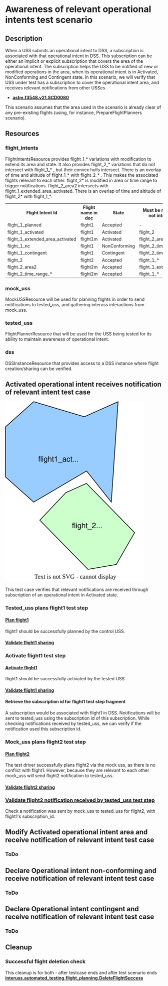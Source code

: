# Awareness of relevant operational intents test scenario

## Description
When a USS submits an operational intent to DSS, a subscription is associated with that operational intent in DSS.
This subscription can be either an implicit or explicit subscription that covers the area of the operational intent.
The subscription helps the USS to be notified of new or modified operations in the area, when its operational intent is in
Activated, NonConforming and Contingent state. In this scenario, we will verify that USS under test has a subscription
to cover the operational intent area, and receives relevant notifications from other USSes.

- **[astm.f3548.v21.SCD0080](../../../../../requirements/astm/f3548/v21.md)**

This scenario assumes that the area used in the scenario is already clear of any pre-existing flights (using, for instance, PrepareFlightPlanners scenario).

## Resources
### flight_intents
FlightIntentsResource provides flight_1_* variations with modification to extend its area and state.
It also provides flight_2_* variations that do not intersect with flight_1_* , but their convex hulls intersect.
There is an overlap of time and altitude of flight_1_* with flight_2_* .
This makes the associated flights relevant to each other.
flight_2* is modified in area or time range to trigger notifications.
flight_2_area2 intersects with flight_1_extended_area_activated.
There is an overlap of time and altitude of flight_2* with flight_1_*.

<table>
<tr> <th>Flight Intent Id</th>	<th>Flight name in doc</th>  <th> State </th>	<th> Must be relevant, but not intersecting </th></tr>

<tr> <td>flight_1_planned</td>	<td>flight1</td>  <td> Accepted </td>	<td> - </td></tr>
<tr> <td>flight_1_activated</td>	<td>flight1</td>  <td> Activated </td>	<td> flight_2 </td></tr>
<tr> <td>flight_1_extended_area_activated</td>	<td>flight1m</td>  <td> Activated </td>	<td> flight_2_area2 </td></tr>
<tr> <td>flight_1_nc</td>	<td>flight1</td>  <td> NonConforming </td>	<td> flight_2_time_range_b </td></tr>
<tr> <td>flight_1_contingent</td>	<td>flight1</td>  <td> Contingent </td>	<td> flight_2_time_range_c </td></tr>
<tr> <td>flight_2</td>	<td>flight2</td>  <td> Accepted </td>	<td> flight_1_* </td></tr>
<tr> <td>flight_2_area2</td>	<td>flight2m</td>  <td> Accepted </td>	<td> flight_1_extended_area_* </td></tr>
<tr> <td>flight_2_time_range_*</td>	<td>flight2m</td>  <td> Accepted </td>	<td> flight_1_* </td></tr>

</table>

### mock_uss
MockUSSResource will be used for planning flights in order to send notifications to tested_uss, and gathering interuss interactions from mock_uss.

### tested_uss
FlightPlannerResource that will be used for the USS being tested for its ability to maintain awareness of operational intent.

### dss
DSSInstanceResource that provides access to a DSS instance where flight creation/sharing can be verified.


## Activated operational intent receives notification of relevant intent test case

![Test case summary illustration](assets/flight1_flight2_.svg)

This test case verifies that relevant notifications are received through subscription of an operational intent in Activated state.

### Tested_uss plans flight1 test step

#### [Plan flight1](../../../../flight_planning/plan_flight_intent.md)
flight1 should be successfully planned by the control USS.

#### [Validate flight1 sharing](../../validate_shared_operational_intent.md)

### Activate flight1 test step

#### [Activate flight1](../../../../flight_planning/activate_flight_intent.md)
flight1 should be successfully activated by the tested USS.

#### [Validate flight1 sharing](../../validate_shared_operational_intent.md)

#### Retrieve the subscription id for flight1 test step fragment
A subscription would be associated with flight1 in DSS.
Notifications will be sent to tested_uss using the subscription id of this subscription.
While checking notifications received by tested_uss, we can verify if the notification used this subscription id.

### Mock_uss plans flight2 test step

#### [Plan flight2](../../../../flight_planning/plan_flight_intent.md)
The test driver successfully plans flight2 via the mock uss, as there is no conflict with flight1.
However, because they are relevant to each other mock_uss will send flight2 notification to tested_uss.

#### [Validate flight2 sharing](../../validate_shared_operational_intent.md)

### [Validate flight2 notification received by tested_uss test step](../test_steps/validate_notification_received.md)
Check a notification was sent by mock_uss to tested_uss for flight2, with flight1's subscription_id.



## Modify Activated operational intent area and receive notification of relevant intent test case

### ToDo


## Declare Operational intent non-conforming and receive notification of relevant intent test case

### ToDo


## Declare Operational intent contingent and receive notification of relevant intent test case

### ToDo


## Cleanup
### Successful flight deletion check
This cleanup is for both - after testcase ends and after test scenario ends
**[interuss.automated_testing.flight_planning.DeleteFlightSuccess](../../../../../requirements/interuss/automated_testing/flight_planning.md)**
